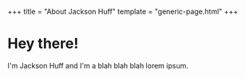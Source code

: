 +++
title = "About Jackson Huff"
template = "generic-page.html"
+++

# Hey there!

I'm Jackson Huff and I'm a blah blah blah lorem ipsum.
